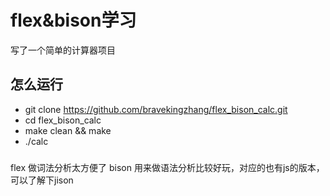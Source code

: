 # flex&bison学习
写了一个简单的计算器项目

## 怎么运行
- git clone https://github.com/bravekingzhang/flex_bison_calc.git
- cd flex_bison_calc
- make clean && make
- ./calc

###
flex 做词法分析太方便了
bison 用来做语法分析比较好玩，对应的也有js的版本，可以了解下jison

